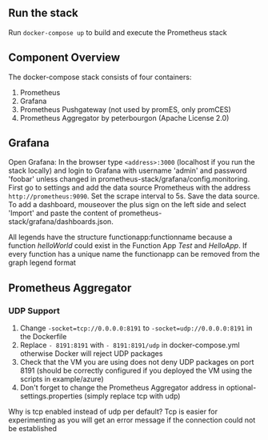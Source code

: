 ## Run the stack
Run `docker-compose up` to build and execute the Prometheus stack

## Component Overview

The docker-compose stack consists of four containers:
1. Prometheus
2. Grafana
3. Prometheus Pushgateway (not used by promES, only promCES)
4. Prometheus Aggregator by peterbourgon (Apache License 2.0)

## Grafana

Open Grafana: In the browser type `<address>:3000` (localhost if you run the stack locally) and login to Grafana with username 'admin' and password 'foobar' unless changed in prometheus-stack/grafana/config.monitoring. First go to settings and add the data source Prometheus with the address `http://prometheus:9090`. Set the scrape interval to 5s. Save the data source. To add a dashboard, mouseover the plus sign on the left side and select 'Import' and paste the content of prometheus-stack/grafana/dashboards.json.

All legends have the structure functionapp:functionname because a function *helloWorld* could exist in the Function App *Test* and *HelloApp*. If every function has a unique name the functionapp can be removed from the graph legend format

## Prometheus Aggregator

### UDP Support

1. Change `-socket=tcp://0.0.0.0:8191` to `-socket=udp://0.0.0.0:8191` in the Dockerfile
2. Replace `- 8191:8191` with `- 8191:8191/udp` in docker-compose.yml otherwise Docker will reject UDP packages
3. Check that the VM you are using does not deny UDP packages on port 8191 (should be correctly configured if you deployed the VM using the scripts in example/azure)
4. Don't forget to change the Prometheus Aggregator address in optional-settings.properties (simply replace tcp with udp)

Why is tcp enabled instead of udp per default? Tcp is easier for experimenting as you will get an error message if the connection could not be established